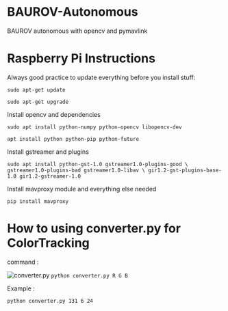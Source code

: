 # BAUROV-Autonomous
BAUROV autonomous with opencv and pymavlink

# Raspberry Pi Instructions
Always good practice to update everything before you install stuff:

```sudo apt-get update```

```sudo apt-get upgrade```

Install opencv and dependencies

```sudo apt install python-numpy python-opencv libopencv-dev```

```apt install python python-pip python-future```

Install gstreamer and plugins

```sudo apt install python-gst-1.0 gstreamer1.0-plugins-good \ gstreamer1.0-plugins-bad gstreamer1.0-libav \ gir1.2-gst-plugins-base-1.0 gir1.2-gstreamer-1.0```

Install mavproxy module and everything else needed

```pip install mavproxy```

# How to using converter.py for ColorTracking


command : 

![converter.py](https://github.com/enisgetmez/BAUROV-Autonomous/blob/master/images/converter.png)
`python converter.py R G B `

Example :

`python converter.py 131 6 24 `
